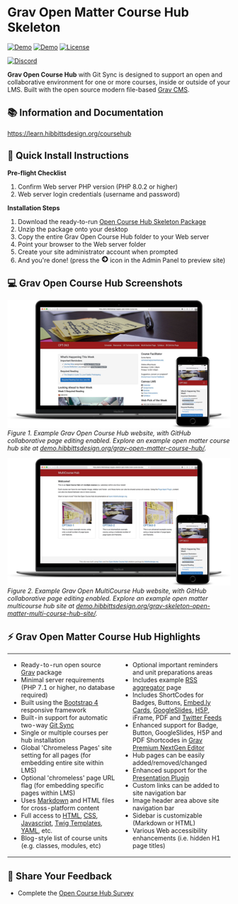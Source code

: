 # Grav Open Matter Course Hub Skeleton

[![Demo](https://img.shields.io/badge/Demo-OpenCourseHub-blue.svg?style=flat-square)](https://demo.hibbittsdesign.org/grav-open-matter-course-hub/) [![Demo](https://img.shields.io/badge/Demo-OpenMultiCourseHub-blue.svg?style=flat-square)](https://demo.hibbittsdesign.org/grav-skeleton-open-matter-multi-course-hub-site/)
[![License](https://img.shields.io/badge/License-MIT-blue.svg?style=flat-square)](https://github.com/hibbitts-design/grav-skeleton-course-hub/blob/master/LICENSE)

[![Discord](https://img.shields.io/discord/501836936584101899.svg?logo=discord&colorB=728ADA&label=Discord%20Chat)](https://chat.getgrav.org)

**Grav Open Course Hub** with Git Sync is designed to support an open and collaborative environment for one or more courses, inside or outside of your LMS. Built with the open source modern file-based [Grav CMS](http://getgrav.org).

📚 Information and Documentation
---
https://learn.hibbittsdesign.org/coursehub

🚀 Quick Install Instructions
---
**Pre-flight Checklist**  

1. Confirm Web server PHP version (PHP 8.0.2 or higher)
2. Web server login credentials (username and password)

**Installation Steps**  

1. Download the ready-to-run [Open Course Hub Skeleton Package](https://github.com/hibbitts-design/grav-skeleton-course-hub/releases/latest/download/grav-skeleton-course-hub.zip)
2. Unzip the package onto your desktop  
3. Copy the entire Grav Open Course Hub folder to your Web server  
4. Point your browser to the Web server folder  
5. Create your site administrator account when prompted  
6. And you're done! (press the ![Right Arrow Circle Icon](https://github.com/paulhibbitts/github-repo-images/blob/master/fa-arrow-circle-right.png?raw=true) icon in the Admin Panel to preview site)

💻 Grav Open Course Hub Screenshots
---
![Course Hub Screenshot](https://github.com/paulhibbitts/github-repo-images/blob/master/smartmockups_open-matter-course-hub.png?raw=true)  
_Figure 1. Example Grav Open Course Hub website, with GitHub collaborative page editing enabled.  Explore an example open matter course hub site at [demo.hibbittsdesign.org/grav-open-matter-course-hub/](http://demo.hibbittsdesign.org/grav-open-matter-course-hub/)._

![MultiCourse Hub Screenshot](https://github.com/paulhibbitts/github-repo-images/blob/master/smartmockups_open-matter-multicourse-hub.png?raw=true)  
_Figure 2. Example Grav Open MultiCourse Hub website, with GitHub collaborative page editing enabled.  Explore an example open matter multicourse hub site at [demo.hibbittsdesign.org/grav-skeleton-open-matter-multi-course-hub-site/](http://demo.hibbittsdesign.org/grav-skeleton-open-matter-multi-course-hub-site/)._

⚡️ Grav Open Matter Course Hub Highlights
---
<table cellpadding="2" cellspacing="2" width="100%">
	<tbody>
		<tr>
			<td width="50%">
				<ul>
					<li>Ready-to-run open source <a href="http://getgrav.org">Grav</a> package</li>
					<li>Minimal server requirements (PHP 7.1 or higher, no database required)</li>
					<li>Built using the <a href="https://getbootstrap.com/docs/4.0/getting-started/introduction/">Bootstrap 4</a> responsive framework</li>
					<li>Built-in support for automatic two-way <a href="https://github.com/trilbymedia/grav-plugin-git-sync">Git Sync</a></li>
					<li>Single or multiple courses per hub installation</li>
					<li>Global 'Chromeless Pages' site setting for all pages (for embedding entire site within LMS)
					<li>Optional 'chromeless' page URL flag (for embedding specific pages within LMS)
	        <li>Uses <a href="https://daringfireball.net/projects/markdown/">Markdown</a> and HTML files for cross-platform content</li>				
					<li>Full access to <a href="https://www.w3schools.com/html/default.asp">HTML</a>, <a href="https://www.w3schools.com/css/default.asp">CSS</a>, <a href="https://www.w3schools.com/js/default.asp">Javascript</a>, <a href="https://twig.symfony.com/doc/2.x/">Twig Templates</a>, <a href="http://www.yaml.org/">YAML</a>, etc.</li>
					<li>Blog-style list of course units (e.g. classes, modules, etc)</li>
				</ul>
			</td>
			<td width="50%">
				<ul>
					<li>Optional important reminders and unit preparations areas</li>
					<li>Includes example <a href="https://github.com/OleVik/grav-plugin-twigfeeds">RSS aggregator</a> page</li>
					<li>Includes ShortCodes for Badges, Buttons, <a href="http://embed.ly/">Embed.ly Cards</a>, <a href="https://www.google.ca/slides/about/">GoogleSlides</a>, <a href="https://h5p.org/">H5P</a>, iFrame, PDF and <a href="https://twitter.com/">Twitter Feeds</a></li>
					<li>Enhanced support for Badge, Button, GoogleSlides, H5P and PDF Shortcodes in <a href="https://getgrav.org/premium/nextgen-editor">Grav Premium NextGen Editor</a></li>
					<li>Hub pages can be easily added/removed/changed</li>
					<li>Enhanced support for the <a href="https://github.com/OleVik/grav-plugin-presentation">Presentation Plugin</a></li>
          <li>Custom links can be added to site navigation bar</li>
					<li>Image header area above site navigation bar</li>
					<li>Sidebar is customizable (Markdown or HTML)</li>
					<li>Various Web accessibility enhancements (i.e. hidden H1 page titles)</li>
				</ul>
			</td>
		</tr>
	</tbody>
</table>

💬 Share Your Feedback
---
* Complete the [Open Course Hub Survey](https://goo.gl/forms/oSZlfsSi71JB5U8L2)
